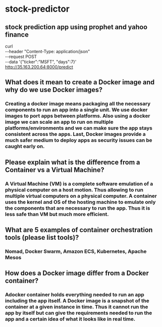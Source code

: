 # stock-predictor 
## stock prediction app using prophet and yahoo finance

curl \
--header "Content-Type: application/json" \
--request POST \
--data '{"ticker":"MSFT", "days":7}' \
http://35.163.200.64:8000/predict

## What does it mean to create a Docker image and why do we use Docker images?
### Creating a docker image means packaging all the necessary components to run an app into a single unit. We use docker images to port apps between platforms. Also using a docker image we can scale an app to run on multiple platforms/environments and we can make sure the app stays consistent across the apps. Last, Docker images provide a much safer medium to deploy apps as security issues can be caught early on. 


## Please explain what is the difference from a Container vs a Virtual Machine? 
### A Virtual Machine (VM) is a complete software emulation of a  physical computer on a host motion. Thus allowing to run multiple virtual computers on a physical computer. A container uses the kernel and OS of the hosting machine to emulate only the components that are necessary to run the app. Thus it is less safe than VM but much more efficient.  

## What are 5 examples of container orchestration tools (please list tools)? 
### Nomad, Docker Swarm, Amazon ECS, Kubernetes, Apache Mesos

## How does a Docker image differ from a Docker container?
### Adocker container holds everything needed to run an app including the app itself. A Docker image is a snapshot of the container at a given instance in time. Thus it cannot run the app by itself but can give the requirements needed to run the app and a certain idea of what it looks like in real time.

 




